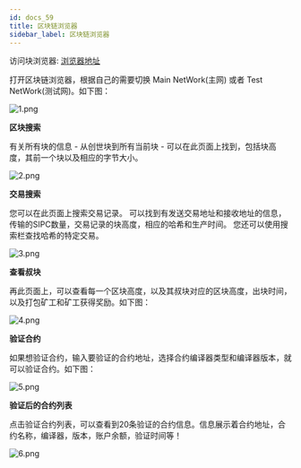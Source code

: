 ```yaml
---
id: docs_59
title: 区块链浏览器
sidebar_label: 区块链浏览器
---
```


访问块浏览器: [浏览器地址](https://explorer.simplechain.com/)

打开区块链浏览器，根据自己的需要切换 Main NetWork(主网) 或者 Test NetWork(测试网)。如下图：

![1.png](https://i.loli.net/2020/04/23/eI1r49TdX7oxK5p.png)

**区块搜索**

有关所有块的信息 - 从创世块到所有当前块 - 可以在此页面上找到，包括块高度，其前一个块以及相应的字节大小。 

![2.png](https://i.loli.net/2020/04/23/O64uwKCDyv3c5Fm.png)

**交易搜索**

您可以在此页面上搜索交易记录。 可以找到有发送交易地址和接收地址的信息，传输的SIPC数量，交易记录的块高度，相应的哈希和生产时间。 您还可以使用搜索栏查找哈希的特定交易。

![3.png](https://i.loli.net/2020/04/23/xFf3HNpQUwMJInA.png)

**查看叔块**

再此页面上，可以查看每一个区块高度，以及其叔块对应的区块高度，出块时间，以及打包矿工和矿工获得奖励。如下图：

![4.png](https://i.loli.net/2020/04/23/dID7LgewEN4rbji.png)

**验证合约**

如果想验证合约，输入要验证的合约地址，选择合约编译器类型和编译器版本，就可以验证合约。如下图：

![5.png](https://i.loli.net/2020/04/23/sVdGBAJitkgFMHu.png)

**验证后的合约列表**

点击验证合约列表，可以查看到20条验证的合约信息。信息展示着合约地址，合约名称，编译器，版本，账户余额，验证时间等！

![6.png](https://i.loli.net/2020/04/23/GrTd2XzARLUEhJm.png)


